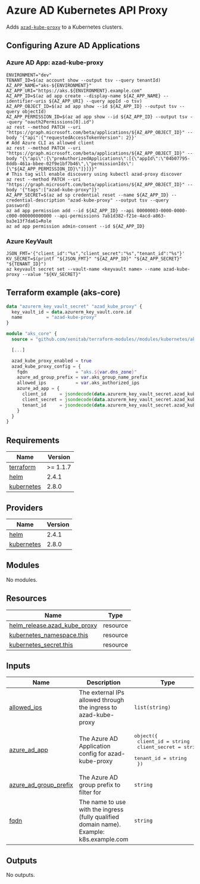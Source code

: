 # Azure AD Kubernetes API Proxy
Adds [`azad-kube-proxy`](https://github.com/XenitAB/azad-kube-proxy) to a Kubernetes clusters.

## Configuring Azure AD Applications

### Azure AD App: azad-kube-proxy

```shell
ENVIRONMENT="dev"
TENANT_ID=$(az account show --output tsv --query tenantId)
AZ_APP_NAME="aks-${ENVIRONMENT}"
AZ_APP_URI="https://aks.${ENVIRONMENT}.example.com"
AZ_APP_ID=$(az ad app create --display-name ${AZ_APP_NAME} --identifier-uris ${AZ_APP_URI} --query appId -o tsv)
AZ_APP_OBJECT_ID=$(az ad app show --id ${AZ_APP_ID} --output tsv --query objectId)
AZ_APP_PERMISSION_ID=$(az ad app show --id ${AZ_APP_ID} --output tsv --query "oauth2Permissions[0].id")
az rest --method PATCH --uri "https://graph.microsoft.com/beta/applications/${AZ_APP_OBJECT_ID}" --body '{"api":{"requestedAccessTokenVersion": 2}}'
# Add Azure CLI as allowed client
az rest --method PATCH --uri "https://graph.microsoft.com/beta/applications/${AZ_APP_OBJECT_ID}" --body "{\"api\":{\"preAuthorizedApplications\":[{\"appId\":\"04b07795-8ddb-461a-bbee-02f9e1bf7b46\",\"permissionIds\":[\"${AZ_APP_PERMISSION_ID}\"]}]}}"
# This tag will enable discovery using kubectl azad-proxy discover
az rest --method PATCH --uri "https://graph.microsoft.com/beta/applications/${AZ_APP_OBJECT_ID}" --body '{"tags":["azad-kube-proxy"]}'
AZ_APP_SECRET=$(az ad sp credential reset --name ${AZ_APP_ID} --credential-description "azad-kube-proxy" --output tsv --query password)
az ad app permission add --id ${AZ_APP_ID} --api 00000003-0000-0000-c000-000000000000 --api-permissions 7ab1d382-f21e-4acd-a863-ba3e13f7da61=Role
az ad app permission admin-consent --id ${AZ_APP_ID}
```

### Azure KeyVault

```shell
JSON_FMT='{"client_id":"%s","client_secret":"%s","tenant_id":"%s"}'
KV_SECRET=$(printf "${JSON_FMT}" "${AZ_APP_ID}" "${AZ_APP_SECRET}" "${TENANT_ID}")
az keyvault secret set --vault-name <keyvault name> --name azad-kube-proxy --value "${KV_SECRET}"
```

## Terraform example (aks-core)

```terraform
data "azurerm_key_vault_secret" "azad_kube_proxy" {
  key_vault_id = data.azurerm_key_vault.core.id
  name         = "azad-kube-proxy"
}

module "aks_core" {
  source = "github.com/xenitab/terraform-modules//modules/kubernetes/aks-core?ref=[ref]"

  [...]

  azad_kube_proxy_enabled = true
  azad_kube_proxy_config = {
    fqdn                  = "aks.${var.dns_zone}"
    azure_ad_group_prefix = var.aks_group_name_prefix
    allowed_ips           = var.aks_authorized_ips
    azure_ad_app = {
      client_id     = jsondecode(data.azurerm_key_vault_secret.azad_kube_proxy.value).client_id
      client_secret = jsondecode(data.azurerm_key_vault_secret.azad_kube_proxy.value).client_secret
      tenant_id     = jsondecode(data.azurerm_key_vault_secret.azad_kube_proxy.value).tenant_id
    }
  }
}
```

## Requirements

| Name | Version |
|------|---------|
| <a name="requirement_terraform"></a> [terraform](#requirement\_terraform) | >= 1.1.7 |
| <a name="requirement_helm"></a> [helm](#requirement\_helm) | 2.4.1 |
| <a name="requirement_kubernetes"></a> [kubernetes](#requirement\_kubernetes) | 2.8.0 |

## Providers

| Name | Version |
|------|---------|
| <a name="provider_helm"></a> [helm](#provider\_helm) | 2.4.1 |
| <a name="provider_kubernetes"></a> [kubernetes](#provider\_kubernetes) | 2.8.0 |

## Modules

No modules.

## Resources

| Name | Type |
|------|------|
| [helm_release.azad_kube_proxy](https://registry.terraform.io/providers/hashicorp/helm/2.4.1/docs/resources/release) | resource |
| [kubernetes_namespace.this](https://registry.terraform.io/providers/hashicorp/kubernetes/2.8.0/docs/resources/namespace) | resource |
| [kubernetes_secret.this](https://registry.terraform.io/providers/hashicorp/kubernetes/2.8.0/docs/resources/secret) | resource |

## Inputs

| Name | Description | Type | Default | Required |
|------|-------------|------|---------|:--------:|
| <a name="input_allowed_ips"></a> [allowed\_ips](#input\_allowed\_ips) | The external IPs allowed through the ingress to azad-kube-proxy | `list(string)` | <pre>[<br>  "0.0.0.0/0"<br>]</pre> | no |
| <a name="input_azure_ad_app"></a> [azure\_ad\_app](#input\_azure\_ad\_app) | The Azure AD Application config for azad-kube-proxy | <pre>object({<br>    client_id     = string<br>    client_secret = string<br>    tenant_id     = string<br>  })</pre> | n/a | yes |
| <a name="input_azure_ad_group_prefix"></a> [azure\_ad\_group\_prefix](#input\_azure\_ad\_group\_prefix) | The Azure AD group prefix to filter for | `string` | `""` | no |
| <a name="input_fqdn"></a> [fqdn](#input\_fqdn) | The name to use with the ingress (fully qualified domain name). Example: k8s.example.com | `string` | n/a | yes |

## Outputs

No outputs.
